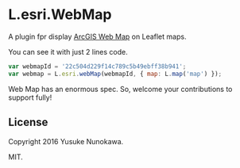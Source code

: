 # L.esri.WebMap

A plugin fpr display [ArcGIS Web Map](http://doc.arcgis.com/en/arcgis-online/reference/what-is-web-map.htm) on Leaflet maps.

You can see it with just 2 lines code.

```JavaScript
var webmapId = '22c504d229f14c789c5b49ebff38b941';
var webmap = L.esri.webMap(webmapId, { map: L.map('map') });
```

Web Map has an enormous spec. So, welcome your contributions to support fully!

## License
Copyright 2016 Yusuke Nunokawa.

MIT.

